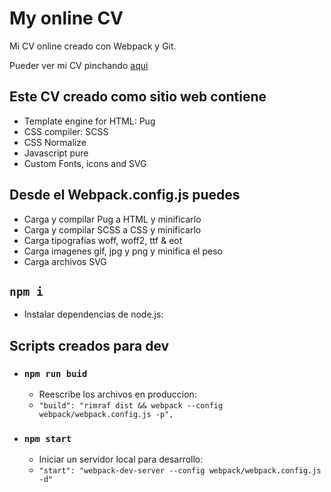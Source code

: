 # My online CV

Mi CV online creado con Webpack y Git.

Pueder ver mi CV pinchando [aqui](https://javiluli.github.io/my-online-vc/)

## Este CV creado como sitio web contiene

- Template engine for HTML: Pug
- CSS compiler: SCSS
- CSS Normalize
- Javascript pure
- Custom Fonts, icons and SVG

## Desde el Webpack.config.js puedes

- Carga y compilar Pug a HTML y minificarlo
- Carga y compilar SCSS a CSS y minificarlo
- Carga tipografias woff, woff2, ttf & eot
- Carga imagenes gif, jpg y png y minifica el peso
- Carga archivos SVG

## `npm i`

- Instalar dependencias de node.js:

## Scripts creados para dev

- ### `npm run buid`

  - Reescribe los archivos en produccion:
  - `"build": "rimraf dist && webpack --config webpack/webpack.config.js -p",`

- ### `npm start`

  - Iniciar un servidor local para desarrollo:
  - `"start": "webpack-dev-server --config webpack/webpack.config.js -d"`
